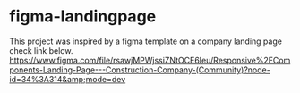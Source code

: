 # figma-landingpage
This project was inspired by a figma template on a company landing page check link below. https://www.figma.com/file/rsawjMPWjssiZNtOCE6Ieu/Responsive%2FComponents-Landing-Page---Construction-Company-(Community)?node-id=34%3A314&amp;mode=dev
